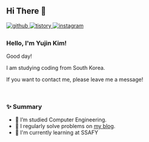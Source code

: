
## Hi There 👋  
  

<a href="https://github.com/uuuuujin63" target="_blank">
<img src=https://img.shields.io/badge/github-%2324292e.svg?&style=for-the-badge&logo=github&logoColor=white alt=github style="margin-bottom: 5px;" />
</a>
<a href="https://jainn.tistory.com/" target="_blank">
<img src=https://img.shields.io/badge/blog-bloglovin%20.svg?style=for-the-badge&logo=Bloglovin&logoColor=white&color=000000 alt=tistory style="margin-bottom: 5px;"/>
</a>
<a href="https://instagram.com/uuuuujinn" target="_blank">
<img src=https://img.shields.io/badge/instagram-%23000000.svg?&style=for-the-badge&logo=instagram&logoColor=white&color=dd2a7b alt=instagram style="margin-bottom: 5px;" />
</a>  
  



### Hello, I'm Yujin Kim!

Good day!

I am studying coding from South Korea.

If you want to contact me, please leave me a message!
 
<br/>




### ✨ Summary

- 🔭 I’m studied Computer Engineering. 
- 📝 I regularly solve problems on [my blog](https://jainn.tistory.com).  
- 🌱 I'm currently learning at SSAFY

<br/>  



<!--
**uuuuujin63/uuuuujin63** is a ✨ _special_ ✨ repository because its `README.md` (this file) appears on your GitHub profile.

Here are some ideas to get you started:

- 🔭 I’m currently working on ...
- 🌱 I’m currently learning ...
- 👯 I’m looking to collaborate on ...
- 🤔 I’m looking for help with ...
- 💬 Ask me about ...
- 📫 How to reach me: ...
- 😄 Pronouns: ...
- ⚡ Fun fact: ...
-->
